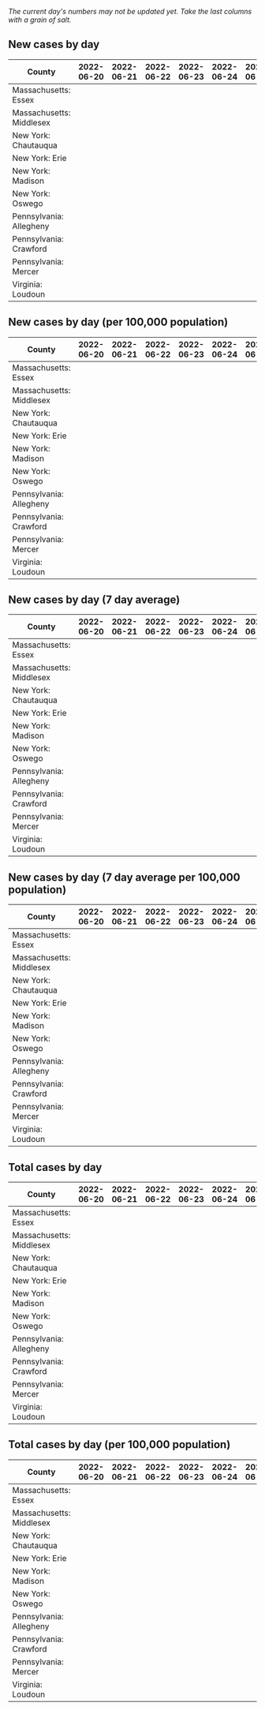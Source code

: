 _The current day's numbers may not be updated yet. Take the last columns with a grain of salt._
## New cases by day

| County | 2022-06-20 | 2022-06-21 | 2022-06-22 | 2022-06-23 | 2022-06-24 | 2022-06-25 | 2022-06-26 |
| --- | --- | --- | --- | --- | --- | --- | --- |
| Massachusetts: Essex |  |  |  |  |  |  |  |
| Massachusetts: Middlesex |  |  |  |  |  |  |  |
| New York: Chautauqua |  |  |  |  |  |  |  |
| New York: Erie |  |  |  |  |  |  |  |
| New York: Madison |  |  |  |  |  |  |  |
| New York: Oswego |  |  |  |  |  |  |  |
| Pennsylvania: Allegheny |  |  |  |  |  |  |  |
| Pennsylvania: Crawford |  |  |  |  |  |  |  |
| Pennsylvania: Mercer |  |  |  |  |  |  |  |
| Virginia: Loudoun |  |  |  |  |  |  |  |

## New cases by day (per 100,000 population)

| County | 2022-06-20 | 2022-06-21 | 2022-06-22 | 2022-06-23 | 2022-06-24 | 2022-06-25 | 2022-06-26 |
| --- | --- | --- | --- | --- | --- | --- | --- |
| Massachusetts: Essex |  |  |  |  |  |  |  |
| Massachusetts: Middlesex |  |  |  |  |  |  |  |
| New York: Chautauqua |  |  |  |  |  |  |  |
| New York: Erie |  |  |  |  |  |  |  |
| New York: Madison |  |  |  |  |  |  |  |
| New York: Oswego |  |  |  |  |  |  |  |
| Pennsylvania: Allegheny |  |  |  |  |  |  |  |
| Pennsylvania: Crawford |  |  |  |  |  |  |  |
| Pennsylvania: Mercer |  |  |  |  |  |  |  |
| Virginia: Loudoun |  |  |  |  |  |  |  |

## New cases by day (7 day average)

| County | 2022-06-20 | 2022-06-21 | 2022-06-22 | 2022-06-23 | 2022-06-24 | 2022-06-25 | 2022-06-26 |
| --- | --- | --- | --- | --- | --- | --- | --- |
| Massachusetts: Essex |  |  |  |  |  |  |  |
| Massachusetts: Middlesex |  |  |  |  |  |  |  |
| New York: Chautauqua |  |  |  |  |  |  |  |
| New York: Erie |  |  |  |  |  |  |  |
| New York: Madison |  |  |  |  |  |  |  |
| New York: Oswego |  |  |  |  |  |  |  |
| Pennsylvania: Allegheny |  |  |  |  |  |  |  |
| Pennsylvania: Crawford |  |  |  |  |  |  |  |
| Pennsylvania: Mercer |  |  |  |  |  |  |  |
| Virginia: Loudoun |  |  |  |  |  |  |  |

## New cases by day (7 day average per 100,000 population)

| County | 2022-06-20 | 2022-06-21 | 2022-06-22 | 2022-06-23 | 2022-06-24 | 2022-06-25 | 2022-06-26 |
| --- | --- | --- | --- | --- | --- | --- | --- |
| Massachusetts: Essex |  |  |  |  |  |  |  |
| Massachusetts: Middlesex |  |  |  |  |  |  |  |
| New York: Chautauqua |  |  |  |  |  |  |  |
| New York: Erie |  |  |  |  |  |  |  |
| New York: Madison |  |  |  |  |  |  |  |
| New York: Oswego |  |  |  |  |  |  |  |
| Pennsylvania: Allegheny |  |  |  |  |  |  |  |
| Pennsylvania: Crawford |  |  |  |  |  |  |  |
| Pennsylvania: Mercer |  |  |  |  |  |  |  |
| Virginia: Loudoun |  |  |  |  |  |  |  |

## Total cases by day

| County | 2022-06-20 | 2022-06-21 | 2022-06-22 | 2022-06-23 | 2022-06-24 | 2022-06-25 | 2022-06-26 |
| --- | --- | --- | --- | --- | --- | --- | --- |
| Massachusetts: Essex |  |  |  |  |  |  | 224300 |
| Massachusetts: Middlesex |  |  |  |  |  |  | 377686 |
| New York: Chautauqua |  |  |  |  |  |  | 25818 |
| New York: Erie |  |  |  |  |  |  | 237151 |
| New York: Madison |  |  |  |  |  |  | 14743 |
| New York: Oswego |  |  |  |  |  |  | 29624 |
| Pennsylvania: Allegheny |  |  |  |  |  |  | 289042 |
| Pennsylvania: Crawford |  |  |  |  |  |  | 20951 |
| Pennsylvania: Mercer |  |  |  |  |  |  | 24412 |
| Virginia: Loudoun |  |  |  |  |  |  | 79326 |

## Total cases by day (per 100,000 population)

| County | 2022-06-20 | 2022-06-21 | 2022-06-22 | 2022-06-23 | 2022-06-24 | 2022-06-25 | 2022-06-26 |
| --- | --- | --- | --- | --- | --- | --- | --- |
| Massachusetts: Essex |  |  |  |  |  |  | 28427.2 |
| Massachusetts: Middlesex |  |  |  |  |  |  | 23434.0 |
| New York: Chautauqua |  |  |  |  |  |  | 20344.7 |
| New York: Erie |  |  |  |  |  |  | 25813.7 |
| New York: Madison |  |  |  |  |  |  | 20782.1 |
| New York: Oswego |  |  |  |  |  |  | 24260.3 |
| Pennsylvania: Allegheny |  |  |  |  |  |  | 23769.0 |
| Pennsylvania: Crawford |  |  |  |  |  |  | 24756.3 |
| Pennsylvania: Mercer |  |  |  |  |  |  | 22309.5 |
| Virginia: Loudoun |  |  |  |  |  |  | 19182.2 |
